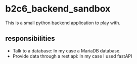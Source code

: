 
# b2c6_backend_sandbox

This is a small python backend application to play with.

## responsibilities

- Talk to a database: In my case a MariaDB database.
- Provide data through a rest api: In my case I used fastAPI 
